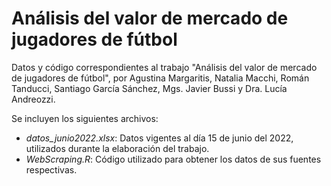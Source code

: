 # Análisis del valor de mercado de jugadores de fútbol
Datos y código correspondientes al trabajo "Análisis del valor de mercado de jugadores de fútbol", por Agustina Margaritis, Natalia Macchi, Román Tanducci, Santiago García Sánchez, Mgs. Javier Bussi y Dra. Lucía Andreozzi.

Se incluyen los siguientes archivos:
* *datos_junio2022.xlsx*: Datos vigentes al día 15 de junio del 2022, utilizados durante la elaboración del trabajo.
* *WebScraping.R*: Código utilizado para obtener los datos de sus fuentes respectivas.
